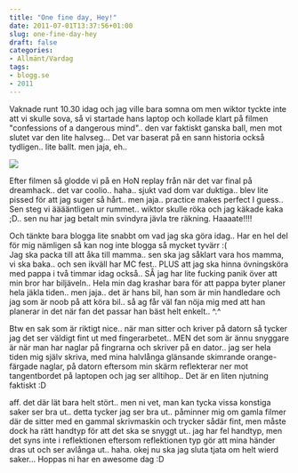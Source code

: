 ```yaml
---
title: "One fine day, Hey!"
date: 2011-07-01T13:37:56+01:00
slug: one-fine-day-hey
draft: false
categories:
- Allmänt/Vardag
tags:
- blogg.se
- 2011
---
```

Vaknade runt 10.30 idag och jag ville bara somna om men wiktor tyckte inte att vi skulle sova, så vi startade hans laptop och kollade klart på filmen "confessions of a dangerous mind".. den var faktiskt ganska ball, men mot slutet var den lite halvseg... Det var baserat på en sann historia också tydligen.. lite ballt. men jaja, eh..  
  
![](/assets/images/blogg.se/bccd0b8be7f854aee35dcfff640d4be9_155357179.jpg)  
  
Efter filmen så glodde vi på en HoN replay från när det var final på dreamhack.. det var coolio.. haha.. sjukt vad dom var duktiga.. blev lite pissed för att jag suger så hårt.. men jaja.. practice makes perfect I guess..  
Sen steg vi ääääntligen ur rummet.. wiktor skulle röka och jag käkade kaka ;D.. sen nu har jag betalt min svindyra jävla tre räkning. Haaaate!!!!  
  
Och tänkte bara blogga lite snabbt om vad jag ska göra idag.. Har en hel del för mig nämligen så kan nog inte blogga så mycket tyvärr :(  
Jag ska packa till att åka till mamma.. sen ska jag såklart vara hos mamma, vi ska baka.. och sen ikväll har MC fest.. PLUS att jag ska hinna övningsköra med pappa i två timmar idag också.. SÅ jag har lite fucking panik över att min bror har biljäveln.. Hela min dag krashar bara för att pappa byter planer hela jäkla tiden.. men jaja.. det är hans bil, han som är min handledare och jag som är noob på att köra bil.. så ag får väl fan nöja mig med att han planerar in det när fan det passar han bäst helt enkelt.. ^.^  
  
Btw en sak som är riktigt nice.. när man sitter och kriver på datorn så tycker jag det ser väldigt fint ut med fingerarbetet.. MEN det som är ännu snyggare är när man har naglar på fingrarna och skriver på en dator.. jag ser hela tiden mig själv skriva, med mina halvlånga glänsande skimrande orange-färgade naglar, på datorn eftersom min skärm reflekterar ner mot tangentbordet på laptopen och jag ser alltihop.. Det är en liten njutning faktiskt :D  
  
aff. det där lät bara helt stört.. men ni vet, man kan tycka vissa konstiga saker ser bra ut.. detta tycker jag ser bra ut.. påminner mig om gamla filmer där de sitter med en gammal skrivmaskin och trycker sådär fint, men måste dock ha rätt handtyp för att det ska se snyggt ut.. jag har fel handtyp, men det syns inte i reflektionen eftersom reflektionen typ gör att mina händer dras ut och ser avlånga ut.. haha. okej nu ska jag sluta tjata om helt wierd saker... Hoppas ni har en awesome dag :D